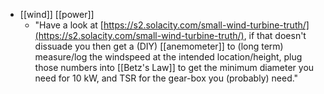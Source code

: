 - [[wind]] [[power]]
	- "Have a look at [https://s2.solacity.com/small-wind-turbine-truth/](https://s2.solacity.com/small-wind-turbine-truth/), if that doesn't dissuade you then get a (DIY) [[anemometer]] to (long term) measure/log the windspeed at the intended location/height, plug those numbers into [[Betz's Law]] to get the minimum diameter you need for 10 kW, and TSR for the gear-box you (probably) need."